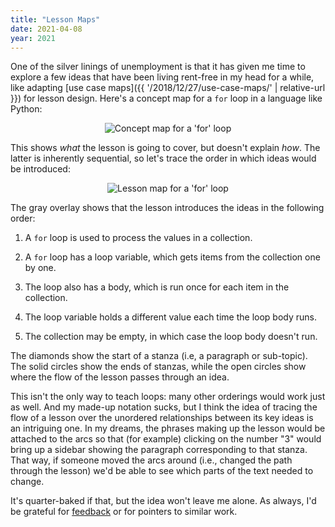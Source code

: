 ```yaml
---
title: "Lesson Maps"
date: 2021-04-08
year: 2021
---
```


One of the silver linings of unemployment is that
it has given me time to explore a few ideas
that have been living rent-free in my head for a while,
like adapting [use case maps]({{ '/2018/12/27/use-case-maps/' | relative-url }}) for lesson design.
Here's a concept map for a `for` loop in a language like Python:

<div align="center">
<img src="{{ '/files/2021/lesson-map-1.svg' | relative_url }}" alt="Concept map for a 'for' loop" />
</div>

This shows *what* the lesson is going to cover,
but doesn't explain *how*.
The latter is inherently sequential,
so let's trace the order in which ideas would be introduced:

<div align="center">
<img src="{{ '/files/2021/lesson-map-2.svg' | relative_url }}" alt="Lesson map for a 'for' loop" />
</div>

The gray overlay shows that the lesson introduces the ideas in the following order:

1.  A `for` loop is used to process the values in a collection.

2.  A `for` loop has a loop variable, which gets items from the collection one by one.

3.  The loop also has a body, which is run once for each item in the collection.

4.  The loop variable holds a different value each time the loop body runs.

5.  The collection may be empty, in which case the loop body doesn't run.

The diamonds show the start of a stanza (i.e, a paragraph or sub-topic).
The solid circles show the ends of stanzas,
while the open circles show where the flow of the lesson passes through an idea.

This isn't the only way to teach loops:
many other orderings would work just as well.
And my made-up notation sucks,
but I think the idea of tracing the flow of a lesson
over the unordered relationships between its key ideas is an intriguing one.
In my dreams,
the phrases making up the lesson would be attached to the arcs so that
(for example)
clicking on the number "3" would bring up a sidebar showing
the paragraph corresponding to that stanza.
That way,
if someone moved the arcs around
(i.e., changed the path through the lesson)
we'd be able to see which parts of the text needed to change.

It's quarter-baked if that,
but the idea won't leave me alone.
As always,
I'd be grateful for [feedback](mailto:gvwilson@third-bit.com) or for pointers to similar work.
